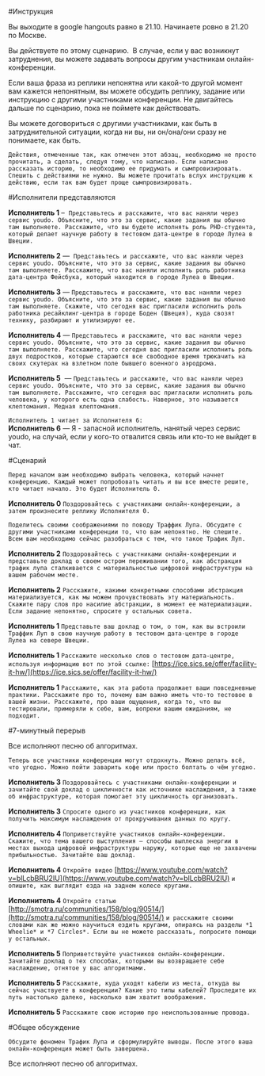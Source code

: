 #Инструкция

Вы выходите в google hangouts равно в 21.10. Начинаете ровно в 21.20 по Москве.

Вы действуете по этому сценарию.  В случае, если у вас возникнут затруднения, вы можете задавать вопросы другим участникам онлайн-конференции.

Если ваша фраза из реплики непонятна или какой-то другой момент вам кажется непонятным, вы можете обсудить реплику, задание или инструкцию с другими участниками конференции. Не двигайтесь дальше по сценарию, пока не поймете как действовать.

Вы можете договориться с другими участниками, как быть в затруднительной ситуации, когда ни вы, ни он/она/они сразу не понимаете, как быть.

`Действия, отмеченные так, как отмечен этот абзац, необходимо не просто прочитать, а сделать, следуя тому, что написано. Если написано рассказать историю, то необходимо ее придумать и сымпровизировать. Спешить с действиями не нужно. Вы можете прочитать вслух инструкцию к действию, если так вам будет проще сымпровизировать.`

#Исполнители представляются

**Исполнитель 1** –  `Представьтесь и расскажите, что вас наняли через сервис youdo. Объясните, что это за сервис, какие задания вы обычно там выполняете. Расскажите, что вы будете исполнять роль PHD-студента, который делает научную работу в тестовом дата-центре в городе Лулеа в Швеции.`

**Исполнитель 2** —  `Представьтесь и расскажите, что вас наняли через сервис youdo. Объясните, что это за сервис, какие задания вы обычно там выполняете. Расскажите, что вас наняли исполнить роль работника дата-центра Фейсбука, который находится в городе Лулеа в Швеции.`

**Исполнитель 3** — `Представьтесь и расскажите, что вас наняли через сервис youdo. Объясните, что это за сервис, какие задания вы обычно там выполняете. Скажите, что сегодня вас пригласили исполнить роль работника ресайклинг-центра в городе Боден (Швеция), куда свозят технику, разбирают и утилизируют ее. `

**Исполнитель 4** — `Представьтесь и расскажите, что вас наняли через сервис youdo. Объясните, что это за сервис, какие задания вы обычно там выполняете. Расскажите, что сегодня вас пригласили исполнить роль двух подростков, которые стараются все свободное время трюкачить на своих скутерах на взлетном поле бывшего военного аэродрома.`

**Исполнитель 5**  — `Представьтесь и расскажите, что вас наняли через сервис youdo. Объясните, что это за сервис, какие задания вы обычно там выполняете. Расскажите, что сегодня вас пригласили исполнить роль человека, у которого есть одна слабость. Наверное, это называется клептомания. Медная клептомания.`

`Исполнитель 1 читает за Исполнителя 6:`  
**Исполнитель 6** — Я - запасной исполнитель, нанятый через сервис youdo, на случай, если у кого-то отвалится связь или кто-то не выйдет в чат.

#Сценарий

`Перед началом вам необходимо выбрать человека, который начнет конференцию. Каждый может попробовать читать и вы все вместе решите, кто читает начало. Это будет Исполнитель 0.`

**Исполнитель 0** `Поздоровайтесь с участниками онлайн-конференции, а затем произнесите реплику Исполнителя 0.`

`Поделитесь своими соображениями по поводу Траффик Лупа. Обсудите с другими участниками конференции то, что вам непонятно. Не спешите. Всем вам необходимо сейчас разобраться с тем, что такое Трафик Луп.`

**Исполнитель 2** `Поздоровайтесь с участниками онлайн-конференции и представьте доклад о своем остром переживании того, как абстракция трафик лупа сталкивается с материальностью цифровой инфраструктуры на вашем рабочем месте.`

**Исполнитель 2**  `Расскажите, какими конкретными способами абстракция материализуется, как мы можем прочувствовать эту материальность. Скажите пару слов про насилие абстракции, в момент ее материализации. Если задание непонятно, спросите у остальных совета.`

**Исполнитель 1** `Представьте ваш доклад о том, о том, как вы встроили Траффик Луп в свою научную работу в тестовом дата-центре в городе Лулеа на севере Швеции.`

**Исполнитель 1**  `Расскажите несколько слов о тестовом дата-центре, используя информацию вот по этой ссылке:` [https://ice.sics.se/offer/facility-it-hw/](https://ice.sics.se/offer/facility-it-hw/)

**Исполнитель 1** `Расскажите, как эта работа продолжает ваши повседневные практики. Расскажите про то, почему вам важно иметь что-то тестовое в вашей жизни. Расскажите, про ваши ощущения, когда то, что вы тестировали, примеряли к себе, вам, вопреки вашим ожиданиям, не подходит.`

#7-минутный перерыв

Все исполняют песню об алгоритмах.

`Теперь все участники конференции могут отдохнуть. Можно делать всё, что угодно. Можно пойти заварить кофе или просто болтать о чём угодно.`

**Исполнитель 3** `Поздоровайтесь с участниками онлайн-конференции и зачитайте свой доклад о цикличности как источнике наслаждения, а также об инфраструктуре, которая помогает эту цикличность организовать.`

**Исполнитель 3** `Спросите одного из участников конференции, как  получить максимум наслаждения от прокручивания данных по кругу.`

**Исполнитель 4** `Поприветствуйте участников онлайн-конференции. Скажите, что тема вашего выступления — способы выплеска энергии в местах выхода цифровой инфраструктуры наружу, которые еще не захвачены прибыльностью. Зачитайте ваш доклад.`

**Исполнитель 4** `Откройте видео` [https://www.youtube.com/watch?v=blLcbBRU2IU](https://www.youtube.com/watch?v=blLcbBRU2IU) `и опишите, как выглядит езда на заднем колесе кругами.`

**Исполнитель 4** `Откройте статью` [http://smotra.ru/communities/158/blog/90514/](http://smotra.ru/communities/158/blog/90514/) `и расскажите своими словами как же можно научиться ездить кругами, опираясь на разделы *1 Wheelie* и *7 Circles*. Если вы не можете рассказать, попросите помощи у остальных.`

**Исполнитель 5** `Поприветствуйте участников онлайн-конференции.   Зачитайте доклад о тех способах, которыми вы возвращаете себе наслаждение, отнятое у вас алгоритмами.`

**Исполнитель 5**  `Расскажите, куда уходят кабели из места, откуда вы сейчас участвуете в конференции? Какие это типы кабелей? Проследите их путь настолько далеко, насколько вам хватит воображения.`

**Исполнитель 5**  `Расскажите свою историю про неиспользованные провода.`

#Общее обсуждение

`Обсудите феномен Трафик Лупа и сформулируйте выводы. После этого ваша онлайн-конференция может быть завершена.`

Все исполняют песню об алгоритмах.
